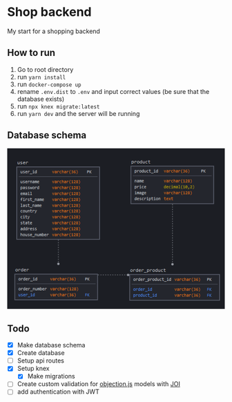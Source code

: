 # Shop backend

My start for a shopping backend

## How to run
1. Go to root directory 
2. run ```yarn install```
3. run ```docker-compose up```
4. rename ```.env.dist``` to ```.env``` and input correct values (be sure that the database exists)
5. run ```npx knex migrate:latest```
6. run ```yarn dev``` and the server will be running

## Database schema
![Database schema](dbschema.png)

## Todo

* [x] Make database schema
* [x] Create database
* [ ] Setup api routes
* [x] Setup knex
  * [x] Make migrations
* [ ] Create custom validation for [objection.js](https://vincit.github.io/objection.js/) models with [JOI](https://github.com/sideway/joi)
* [ ] add authentication with JWT
